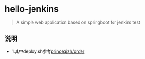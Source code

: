 # hello-jenkins

> A simple web application based on springboot for jenkins test

## 说明

- 1.其中deploy.sh参考[princeqjzh/order](https://github.com/princeqjzh/order)
